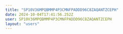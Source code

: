 ```yaml
---
title: "SP10V36MPQBMMP4P3CMNFPADDD96C8ZAQANTZCEPH"
date: 2024-10-04T17:41:56.252Z
user: SP10V36MPQBMMP4P3CMNFPADDD96C8ZAQANTZCEPH
layout: "users"
---
```

    